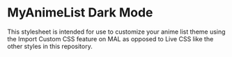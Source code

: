 # MyAnimeList Dark Mode

This stylesheet is intended for use to customize your anime list theme using the Import Custom CSS feature on MAL as opposed to Live CSS like the other styles in this repository.
